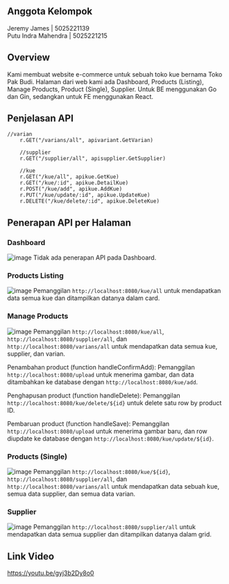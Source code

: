 ## Anggota Kelompok
Jeremy James | 5025221139 <br>
Putu Indra Mahendra | 5025221215

## Overview
Kami membuat website e-commerce untuk sebuah toko kue bernama Toko Pak Budi. Halaman dari web kami ada Dashboard, Products (Listing), Manage Products, Product (Single),  Supplier. Untuk BE menggunakan Go dan Gin, sedangkan untuk FE menggunakan React.

## Penjelasan API
```
//varian
	r.GET("/varians/all", apivariant.GetVarian)

	//supplier
	r.GET("/supplier/all", apisupplier.GetSupplier)

	//kue
	r.GET("/kue/all", apikue.GetKue)
	r.GET("/kue/:id", apikue.DetailKue)
	r.POST("/kue/add", apikue.AddKue)
	r.PUT("/kue/update/:id", apikue.UpdateKue)
	r.DELETE("/kue/delete/:id", apikue.DeleteKue)
```

## Penerapan API per Halaman
### Dashboard
![image](https://github.com/user-attachments/assets/11e0d50f-d903-4488-aeb0-7ac75bb910d7)
Tidak ada penerapan API pada Dashboard.

### Products Listing
![image](https://github.com/user-attachments/assets/62b4a087-976c-475b-a850-f4127aad3f18)
Pemanggilan `http://localhost:8080/kue/all` untuk mendapatkan data semua kue dan ditampilkan datanya dalam card.

### Manage Products
![image](https://github.com/user-attachments/assets/25b6a1f8-fddd-4a78-8b91-beed3dcae91d)
Pemanggilan `http://localhost:8080/kue/all`, `http://localhost:8080/supplier/all`, dan `http://localhost:8080/varians/all` untuk mendapatkan data semua kue, supplier, dan varian.

Penambahan product (function handleConfirmAdd):
Pemanggilan `http://localhost:8080/upload` untuk menerima gambar, dan data ditambahkan ke database dengan `http://localhost:8080/kue/add`.

Penghapusan product (function handleDelete):
Pemanggilan `http://localhost:8080/kue/delete/${id}` untuk delete satu row by product ID.

Pembaruan product (function handleSave):
Pemanggilan `http://localhost:8080/upload` untuk menerima gambar baru, dan row diupdate ke database dengan `http://localhost:8080/kue/update/${id}`.

### Products (Single)
![image](https://github.com/user-attachments/assets/a1155710-076a-4c2a-89f4-a15cb957446e)
Pemanggilan `http://localhost:8080/kue/${id}`, `http://localhost:8080/supplier/all`, dan `http://localhost:8080/varians/all` untuk mendapatkan data sebuah kue, semua data supplier, dan semua data varian.

### Supplier
![image](https://github.com/user-attachments/assets/4a3fff0f-33a9-4490-a7c4-2d3e3f272d1c)
Pemanggilan `http://localhost:8080/supplier/all` untuk mendapatkan data semua supplier dan ditampilkan datanya dalam grid.

## Link Video
https://youtu.be/gyj3b2Dy8o0
